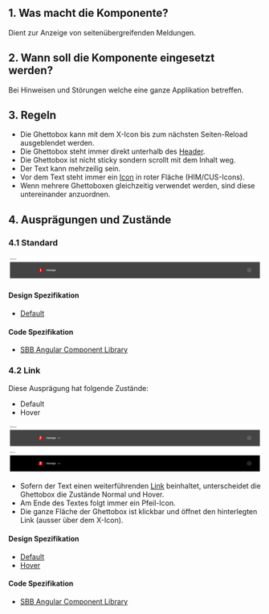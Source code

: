 ## 1. Was macht die Komponente?
Dient zur Anzeige von seitenübergreifenden Meldungen.

## 2. Wann soll die Komponente eingesetzt werden? 
Bei Hinweisen und Störungen welche eine ganze Applikation betreffen.

## 3. Regeln
* Die Ghettobox kann mit dem X-Icon bis zum nächsten Seiten-Reload ausgeblendet werden.
* Die Ghettobox steht immer direkt unterhalb des [Header](https://digital.sbb.ch/de/websites/modules/header).
* Die Ghettobox ist nicht sticky sondern scrollt mit dem Inhalt weg.
* Der Text kann mehrzeilig sein.
* Vor dem Text steht immer ein [Icon](https://digital.sbb.ch/de/brand_elemente/icons) in roter Fläche (HIM/CUS-Icons).
* Wenn mehrere Ghettoboxen gleichzeitig verwendet werden, sind diese untereinander anzuordnen.

## 4. Ausprägungen und Zustände
### 4.1 Standard
![Darstellung der Komponente Ghettobox in der Ausprägung Standard](https://raw.githubusercontent.com/sbb-design-systems/design-system-website-documentation/master/documentation/components/ghettobox/images/ghettobox_default.png 'class: image')

#### Design Spezifikation
* [Default](https://sbb.invisionapp.com/d/main#/console/15744722/328136671/inspect)

#### Code Spezifikation
* [SBB Angular Component Library](https://sbb-angular.app.sbb.ch/latest/public/components/ghettobox)

### 4.2 Link
Diese Ausprägung hat folgende Zustände:
* Default
* Hover

![Darstellung der Komponente Ghettobox mit Link](https://raw.githubusercontent.com/sbb-design-systems/design-system-website-documentation/master/documentation/components/ghettobox/images/ghettobox_link.png 'class: image')
* Sofern der Text einen weiterführenden [Link](https://digital.sbb.ch/de/components/link) beinhaltet, unterscheidet die Ghettobox die Zustände Normal und Hover.
* Am Ende des Textes folgt immer ein Pfeil-Icon.
* Die ganze Fläche der Ghettobox ist klickbar und öffnet den hinterlegten Link (ausser über dem X-Icon).

#### Design Spezifikation
* [Default](https://sbb.invisionapp.com/d/main#/console/15744722/328136672/inspect)
* [Hover](https://sbb.invisionapp.com/d/main#/console/15744722/328136673/inspect)

#### Code Spezifikation
* [SBB Angular Component Library](https://sbb-angular.app.sbb.ch/latest/public/components/ghettobox)